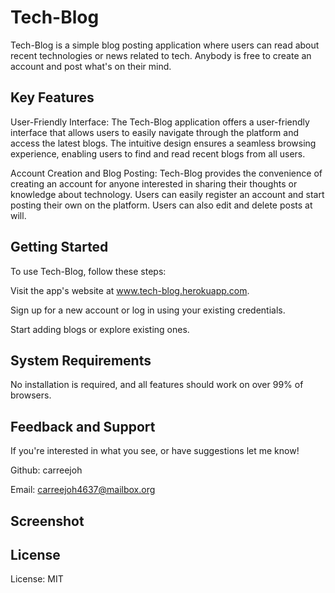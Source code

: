 # Tech-Blog

Tech-Blog is a simple blog posting application where users can read about recent technologies or news related to tech. Anybody is free to create an account and post what's on their mind.

## Key Features
User-Friendly Interface: The Tech-Blog application offers a user-friendly interface that allows users to easily navigate through the platform and access the latest blogs. The intuitive design ensures a seamless browsing experience, enabling users to find and read recent blogs from all users.

Account Creation and Blog Posting: Tech-Blog provides the convenience of creating an account for anyone interested in sharing their thoughts or knowledge about technology. Users can easily register an account and start posting their own on the platform. Users can also edit and delete posts at will.

## Getting Started 
To use Tech-Blog, follow these steps:

Visit the app's website at www.tech-blog.herokuapp.com.

Sign up for a new account or log in using your existing credentials.

Start adding blogs or explore existing ones.

## System Requirements
No installation is required, and all features should work on over 99% of browsers.

## Feedback and Support
If you're interested in what you see, or have suggestions let me know!

Github: carreejoh

Email: carreejoh4637@mailbox.org

## Screenshot

## License
License: MIT

